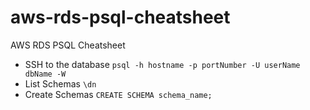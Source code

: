 # aws-rds-psql-cheatsheet
AWS RDS PSQL Cheatsheet

- SSH to the database
`psql -h hostname -p portNumber -U userName dbName -W`
- List Schemas
`\dn`
- Create Schemas
`CREATE SCHEMA schema_name;`
